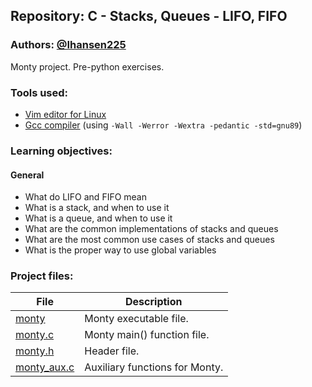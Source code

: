 ## Repository: C - Stacks, Queues - LIFO, FIFO
### Authors: [@Ihansen225](https://www.github.com/Ihansen225)
Monty project. Pre-python exercises.
### Tools used:
- [Vim editor for Linux](https://www.vim.org/)
- [Gcc compiler](https://gcc.gnu.org/) (using `-Wall -Werror -Wextra -pedantic -std=gnu89`)

### Learning objectives:
#### General
-   What do LIFO and FIFO mean
-   What is a stack, and when to use it
-   What is a queue, and when to use it
-   What are the common implementations of stacks and queues
-   What are the most common use cases of stacks and queues
-   What is the proper way to use global variables

### Project files:
| File                                                                                      | Description                    |
| ----------------------------------------------------------------------------------------- | ------------------------------ |
| [monty](https://github.com/IHansen225/holbertonschool-monty/blob/main/monty)              | Monty executable file.         |
| [monty.c](https://github.com/IHansen225/holbertonschool-monty/blob/main/monty.c)          | Monty main() function file.    |
| [monty.h](https://github.com/IHansen225/holbertonschool-monty/blob/main/monty.h)          | Header file.                   |
| [monty\_aux.c](https://github.com/IHansen225/holbertonschool-monty/blob/main/monty_aux.c) | Auxiliary functions for Monty. |

